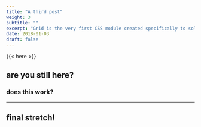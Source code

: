 ```yaml
---
title: "A third post"
weight: 3
subtitle: ""
excerpt: "Grid is the very first CSS module created specifically to solve the layout problems we’ve all been hacking our way around for as long as we’ve been making websites."
date: 2018-01-03
draft: false
---
```


{{< here >}}


## are you still here?

### does this work?

---

## final stretch!
